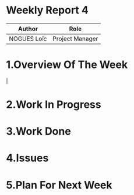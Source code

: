 # Weekly Report 4
|Author|Role|
|------|----|
|NOGUES Loïc|Project Manager|
# 1.Overview Of The Week
|





# 2.Work In Progress






# 3.Work Done





# 4.Issues






# 5.Plan For Next Week